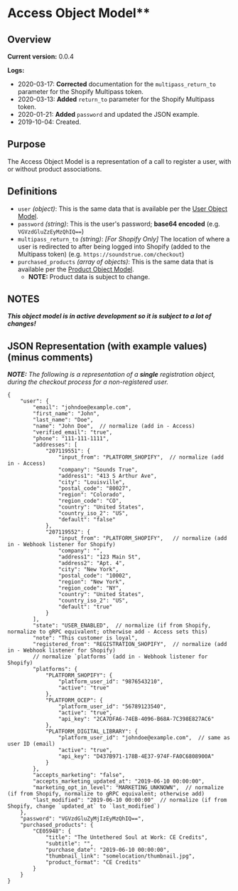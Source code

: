# Access Object Model**

## Overview

**Current version:** 0.0.4

**Logs:**

- 2020-03-17: **Corrected** documentation for the `multipass_return_to` parameter for the Shopify Multipass token.
- 2020-03-13: **Added** `return_to` parameter for the Shopify Multipass token.
- 2020-01-21: **Added** `password` and updated the JSON example.
- 2019-10-04: Created.

## Purpose

The Access Object Model is a representation of a call to register a user, with or without product associations.

## Definitions

- `user` _(object)_: This is the same data that is available per the [User Object Model](User.md).
- `password` _(string)_: This is the user's password; **base64 encoded** (e.g. `VGVzdGluZzEyMzQhIQ==`)
- `multipass_return_to` _(string)_: _[For Shopify Only]_ The location of where a user is redirected to after being logged into Shopify (added to the Multipass token) (e.g. `https://soundstrue.com/checkout`)
- `purchased_products` _(array of objects)_: This is the same data that is available per the [Product Object Model](Product.md).
	- **NOTE:** Product data is subject to change.

## NOTES

_**This object model is in active development so it is subject to a lot of changes!**_

## JSON Representation (with example values) (minus comments)

_**NOTE:** The following is a representation of a **single** registration object, during the checkout process for a non-registered user._
```jsonc
{
	"user": {
        "email": "johndoe@example.com",
        "first_name": "John",
        "last_name": "Doe",
        "name": "John Doe",  // normalize (add in - Access)
        "verified_email": "true",
        "phone": "111-111-1111",
        "addresses": [
            "207119551": {
                "input_from": "PLATFORM_SHOPIFY",  // normalize (add in - Access)
                "company": "Sounds True",
                "address1": "413 S Arthur Ave",
                "city": "Louisville",
                "postal_code": "80027",
                "region": "Colorado",
                "region_code": "CO",
                "country": "United States",
                "country_iso_2": "US",
                "default": "false"
            },
            "207119552": {
                "input_from": "PLATFORM_SHOPIFY",   // normalize (add in - Webhook listener for Shopify)
                "company": "",
                "address1": "123 Main St",
                "address2": "Apt. 4",
                "city": "New York",
                "postal_code": "10002",
                "region": "New York",
                "region_code": "NY",
                "country": "United States",
                "country_iso_2": "US",
                "default": "true"
            }
        ],
        "state": "USER_ENABLED",  // normalize (if from Shopify, normalize to gRPC equivalent; otherwise add - Access sets this)
        "note": "This customer is loyal",
		"registered_from": "REGISTRATION_SHOPIFY",  // normalize (add in - Webhook listener for Shopify)
		// normalize `platforms` (add in - Webhook listener for Shopify)
        "platforms": {
            "PLATFORM_SHOPIFY": {
                "platform_user_id": "9876543210",
                "active": "true"
            },
            "PLATFORM_OCEP": {
                "platform_user_id": "56789123540",
                "active": "true",
                "api_key": "2CA7DFA6-74EB-4096-B68A-7C398E827AC6"
            },
            "PLATFORM_DIGITAL_LIBRARY": {
                "platform_user_id": "johndoe@example.com",  // same as user ID (email)
                "active": "true",
                "api_key": "D437B971-178B-4E37-974F-FA0C6808900A"
            }
        },
        "accepts_marketing": "false",
        "accepts_marketing_updated_at": "2019-06-10 00:00:00",
        "marketing_opt_in_level": "MARKETING_UNKNOWN",  // normalize (if from Shopify, normalize to gRPC equivalent; otherwise add)
        "last_modified": "2019-06-10 00:00:00"  // normalize (if from Shopify, change `updated_at` to `last_modified`)
    },
	"password": "VGVzdGluZyMjIzEyMzQhIQ==",
    "purchased_products": {
		"CE05948": {
			"title": "The Untethered Soul at Work: CE Credits",
			"subtitle": "",
			"purchase_date": "2019-06-10 00:00:00",
			"thumbnail_link": "somelocation/thumbnail.jpg",
			"product_format": "CE Credits"
		}
    }
}
```